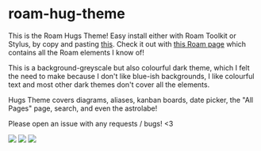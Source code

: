 # roam-hug-theme
This is the Roam Hugs Theme! Easy install either with Roam Toolkit or Stylus, by copy and pasting [this](https://raw.githubusercontent.com/kipply/roam-hug-theme/master/theme.css). Check it out with [this Roam page](https://roamresearch.com/#/app/kipply/page/EE-wV1Z1V?help) which contains all the Roam elements I know of!

This is a background-greyscale but also colourful dark theme, which I felt the need to make because I don't like blue-ish backgrounds, I like colourful text and most other dark themes don't cover all the elements.

Hugs Theme covers diagrams, aliases, kanban boards, date picker, the "All Pages" page, search, and even the astrolabe! 

Please open an issue with any requests / bugs! <3 

![](https://i.imgur.com/Sa8EBWy.png)
![](https://i.imgur.com/MjvnXZh.png)
![](https://i.imgur.com/UusI9Hl.png)
